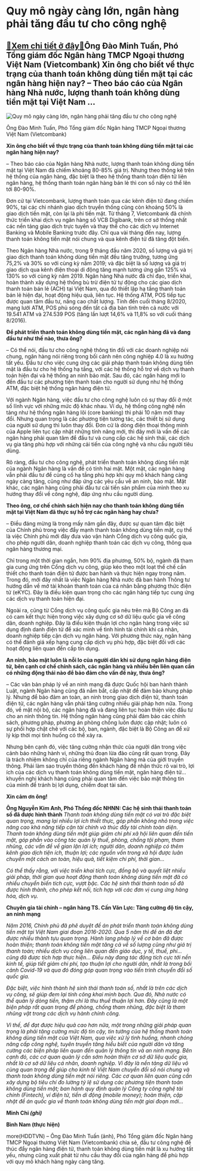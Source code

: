 Quy mô ngày càng lớn, ngân hàng phải tăng đầu tư cho công nghệ
==============================================================

[:gift:Xem chi tiết ở đây:gift:](https://hddtvn.com/quy-mo-ngay-cang-lon-ngan-hang-phai-tang-dau-tu-cho-cong-nghe/)Ông Đào Minh Tuấn, Phó Tổng giám đốc Ngân hàng TMCP Ngoại thương Việt Nam (Vietcombank) Xin ông cho biết về thực trạng của thanh toán không dùng tiền mặt tại các ngân hàng hiện nay? – Theo báo cáo của Ngân hàng Nhà nước, lượng thanh toán không dùng tiền mặt tại Việt Nam …
--------------------------------------------------------------------------------------------------------------------------------------------------------------------------------------------------------------------------------------------------------------------------------





![Quy mô ngày càng lớn, ngân hàng phải tăng đầu tư cho công nghệ](https://hddtvn.com/wp-content/uploads/2021/01/5125_7-4319_mrdaominhtuanvcb-4953-1556770492680x0-15567716761121687156232.jpg "Quy mô ngày càng lớn, ngân hàng phải tăng đầu tư cho công nghệ")


Ông Đào Minh Tuấn, Phó Tổng giám đốc Ngân hàng TMCP Ngoại thương Việt Nam (Vietcombank)



**Xin ông cho biết về thực trạng của thanh toán không dùng tiền mặt tại các ngân hàng hiện nay?**


– Theo báo cáo của Ngân hàng Nhà nước, lượng thanh toán không dùng tiền mặt tại Việt Nam đã chiếm khoảng 80-85% giá trị. Nhưng theo thống kê trên hệ thống của ngân hàng, đặc biệt là theo hệ thống thanh toán điện tử liên ngân hàng, hệ thống thanh toán ngân hàng bán lẻ thì con số này có thể lên tới 80-90%.


Đơn cử tại Vietcombank, lượng thanh toán qua các kênh điện tử đang chiếm 90%, tại các chi nhánh giao dịch truyền thống cũng còn khoảng 50% là giao dịch tiền mặt, còn lại là phi tiền mặt. Từ tháng 7, Vietcombank đã chính thức triển khai dịch vụ ngân hàng số VCB Digibank, trên cơ sở thống nhất các nền tảng giao dịch trực tuyến và thay thế cho các dịch vụ Internet Banking và Mobile Banking trước đây. Chỉ qua vài tháng đến nay, lượng thanh toán không tiền mặt nói chung và qua kênh điện tử đã tăng đột biến.





Theo Ngân hàng Nhà nước, trong 9 tháng đầu năm 2020, số lượng và giá trị giao dịch thanh toán không dùng tiền mặt đều tăng trưởng, tương ứng 75,2% và 30% so với cùng kỳ năm 2019; và đặc biệt là số lượng và giá trị giao dịch qua kênh điện thoại di động tăng mạnh tương ứng gần 125% và 130% so với cùng kỳ năm 2019. 
Ngân hàng Nhà nước đã chỉ đạo, triển khai, hoàn thành xây dựng hệ thống bù trừ điện tử tự động cho các giao dịch thanh toán bán lẻ (ACH) tại Việt Nam, qua đó thiết lập hạ tầng thanh toán bán lẻ hiện đại, hoạt động hiệu quả, liên tục. Hệ thống ATM, POS tiếp tục được quan tâm đầu tư, nâng cao chất lượng. Tính đến cuối tháng 8/2020, mạng lưới ATM, POS phủ sóng đến tất cả địa bàn tỉnh trên cả nước với 19.541 ATM và 274.539 POS (tăng lần lượt 14,6% và 11,8% so với cuối tháng 8/2016).






**Để phát triển thanh toán không dùng tiền mặt, các ngân hàng đã và đang đầu tư như thế nào, thưa ông?**


– Có thể nói, đầu tư cho công nghệ thông tin đối với các doanh nghiệp nói chung, ngân hàng nói riêng trong bối cảnh nên công nghiệp 4.0 là xu hướng tất yếu. Đầu tư cho việc cung ứng các giải pháp thanh toán không dùng tiền mặt là đầu tư cho hệ thống hạ tầng, với các hệ thống hỗ trợ về dịch vụ thanh toán hiện đại và hệ thống an ninh bảo mật. Sau đó, các ngân hàng mới lo đến đầu tư các phương tiện thanh toán cho người sử dụng như hệ thống ATM, đặc biệt hệ thống ngân hàng điện tử.


Với ngành Ngân hàng, việc đầu tư cho công nghệ luôn có sự thay đổi ở một số lĩnh vực với những mức độ khác nhau. Ví dụ, hệ thống công nghệ nền tảng như hệ thống ngân hàng lõi (core banking) thì phải 10 năm mới thay đổi. Nhưng quan trọng là các phương tiện tương tác, các thiết bị sử dụng của người sử dụng thì luôn thay đổi. Đơn cử là dòng điện thoại thông minh của Apple liên tục cập nhật những tính năng mới, thì đây mới là vấn đề các ngân hàng phải quan tâm để đầu tư và cung cấp các hệ sinh thái, các dịch vụ gia tăng phù hợp với những cải tiến của công nghệ và nhu cầu người tiêu dùng.


Rõ ràng, đầu tư cho công nghệ, phát triển thanh toán không dùng tiền mặt của ngành Ngân hàng là vấn đề có tính hai mặt. Một mặt, các ngân hàng vẫn phải đầu tư để củng cố hạ tầng phù hợp khi quy mô khách hàng càng ngày càng tăng, cũng như đáp ứng các yêu cầu về an ninh, bảo mật. Mặt khác, các ngân hàng cũng phải đầu tư cải tiến sản phẩm của mình theo xu hướng thay đổi về công nghệ, đáp ứng nhu cầu người dùng.


**Theo ông, cơ chế chính sách hiện nay cho thanh toán không dùng tiền mặt tại Việt Nam đã thực sự hỗ trợ các ngân hàng hay chưa?**


– Điều đáng mừng là trong mấy năm gần đây, được sự quan tâm đặc biệt của Chính phủ trong việc đẩy mạnh thanh toán không dùng tiền mặt, cụ thể là việc Chính phủ mới đây đưa vào vận hành Cổng dịch vụ công quốc gia, cho phép người dân, doanh nghiệp thanh toán các dịch vụ công, thông qua ngân hàng thương mại.


Chỉ trong một thời gian ngắn, hơn 90% địa phương, 50% bộ, ngành đã tham gia cung ứng trên Cổng dịch vụ công, giúp kéo theo một loạt thể chế cần thiết cho thanh toán điện tử được ban hành và thực hiện ngay trong năm. Trong đó, mới đây nhất là việc Ngân hàng Nhà nước đã ban hành Thông tư hướng dẫn về mở tài khoản thanh toán của cá nhân bằng phương thức điện tử (eKYC). Đây là điều kiện quan trọng cho các ngân hàng tiếp tục cung ứng các dịch vụ thanh toán hiện đại.


Ngoài ra, cũng từ Cổng dịch vụ công quốc gia nêu trên mà Bộ Công an đã có cam kết thực hiện trong việc xây dựng cơ sở dữ liệu quốc gia về công dân, doanh nghiệp. Đây là điều kiện thuận lợi cho ngân hàng trong việc sử dụng định danh điện tử để xác minh về tình hình tài chính khi cá nhân, doanh nghiệp tiếp cận dịch vụ ngân hàng. Với phương thức này, ngân hàng có thể đánh giá xếp hạng cung cấp dịch vụ phù hợp, đặc biệt đối với các hoạt động liên quan đến cấp tín dụng.


**An ninh, bảo mật luôn là nỗi lo của người dân khi sử dụng ngân hàng điện tử, bên cạnh cơ chế chính sách, các ngân hàng và nhiều bên liên quan cần có những động thái nào để bảo đảm cho vấn đề này, thưa ông?**


– Các văn bản pháp lý về an ninh mạng đã được Quốc hội ban hành thành Luật, ngành Ngân hàng cũng đã nắm bắt, cấp nhật để đảm bảo khung pháp lý. Nhưng để bảo đảm an toàn, an ninh trong giao dịch điện tử, thanh toán điện tử, các ngân hàng vẫn phải tăng cường nhiều giải pháp hơn nữa. Trong đó, về mặt nội bộ, các ngân hàng đã và đang liên tục hoàn thiện việc đầu tư cho an ninh thông tin. Hệ thống ngân hàng cũng phải đảm bảo các chính sách, phương pháp, phương án phòng chống luôn được cập nhật; luôn có sự phối hợp chặt chẽ với các bộ, ban, ngành, đặc biệt là Bộ Công an để xử lý kịp thời mọi tình huống có thể xảy ra.


Nhưng bên cạnh đó, việc tăng cường nhận thức của người dân trong việc cảnh báo những hành vi, những thủ đoạn lừa đảo cũng rất quan trọng. Đây là trách nhiệm không chỉ của riêng ngành Ngân hàng mà của giới truyền thông. Phải làm sao truyền thông đến khách hàng để nhận thức rõ vai trò, lợi ích của các dịch vụ thanh toán không dùng tiền mặt, ngân hàng điện tử… khuyến nghị khách hàng cũng phải quan tâm đến việc bảo mật thông tin của mình để tránh bị lợi dụng, chiếm đoạt tài sản.


**Xin cảm ơn ông!**





**Ông Nguyễn Kim Anh, Phó Thống đốc NHNN: Các hệ sinh thái thanh toán số đã được hình thành** 
*Thanh toán không dùng tiền mặt có vai trò đặc biệt quan trọng, mang lại nhiều lợi ích thiết thực, góp phần không nhỏ trong việc nâng cao khả năng tiếp cận tài chính và thúc đẩy tài chính toàn diện. Thanh toán không dùng tiền mặt giúp giảm chi phí xã hội liên quan đến tiền mặt, góp phần vào công tác quản lý thuế, phòng, chống tội phạm, tham nhũng, các vấn đề về gian lận lợi ích; người dân, doanh nghiệp có thêm kênh giao dịch tiện ích, thuận lợi; các nguồn vốn trong xã hội được luân chuyển một cách an toàn, hiệu quả, tiết kiệm chi phí, thời gian…*


*Có thể thấy rằng, với việc triển khai tích cực, đồng bộ và quyết liệt nhiều giải pháp, thời gian qua hoạt động thanh toán không dùng tiền mặt đã có nhiều chuyển biến tích cực, vượt bậc. Các hệ sinh thái thanh toán số đã được hình thành, cho phép kết nối, tích hợp với các đơn vị cung ứng hàng hóa, dịch vụ.*


**Chuyên gia tài chính – ngân hàng TS. Cấn Văn Lực: Tăng cường độ tin cậy, an ninh mạng**


*Năm 2016, Chính phủ đã phê duyệt đề án phát triển thanh toán không dùng tiền mặt tại Việt Nam giai đoạn 2016-2020. Qua 5 năm thì đề án đã đạt được nhiều thành tựu quan trọng. Hành lang pháp lý về cơ bản đã được hoàn thiện; thanh toán không tiền mặt tăng cả về số lượng cũng như giá trị thanh toán; nhiều dịch vụ công liên quan đến giáo dục, y tế, thuế, phí… cũng đã được tích hợp thực hiện… Điều này đang tác động tích cực tới nền kinh tế, giúp tiết giảm chi phí, tạo thuận lợi cho người dân, nhất là trong bối cảnh Covid-19 và qua đó đóng góp quan trọng vào tiến trình chuyển đổi số quốc gia.*


*Đặc biệt, việc hình thành hệ sinh thái thanh toán số, nhất là trên các dịch vụ công, sẽ giúp đem lại tính công khai minh bạch. Qua đó, Nhà nước có thể quản lý dòng tiền, thậm chí là thu thuế thuận lợi hơn. Đây cũng là một biện pháp rất quan trọng để phòng, chống tham nhũng, đặc biệt là tham nhũng vặt trong các dịch vụ hành chính công.*


*Vì thế, để đạt được hiệu quả cao hơn nữa, một trong những giải pháp quan trọng là phải tăng cường mức độ tin cậy, tin tưởng của hệ thống thanh toán không dùng tiền mặt của Việt Nam, qua việc xử lý tình huống, nhanh chóng nâng cấp công nghệ, tuyên truyền tăng hiểu biết của người dân và tăng cường các biện pháp liên quan đến quản lý thông tin và an ninh mạng. Bên cạnh đó, các cơ quan quản lý cần sớm hoàn thiện cơ sở dữ liệu quốc gia, nhất là cơ sở dữ liệu cá nhân, doanh nghiệp. Vì đây là nền tảng dữ liệu vô cùng quan trọng để giúp cho kinh tế Việt Nam chuyển đổi số nói chung và thanh toán không dùng tiền mặt nói riêng. Các cơ quan liên quan cũng cần xây dựng bộ tiêu chí đo lường tỷ lệ sử dụng các phương tiện thanh toán không dùng tiền mặt; ban hành quy định quản lý Công ty công nghệ tài chính (Fintech), ví điện tử, tiền di động (mobile money); hoàn thiện, cập nhật đề án quốc gia về thanh toán không dùng tiền mặt giai đoạn mới…*


**Minh Chi *(ghi)***







**Bình Nam (thực hiện)**



more(HDDTVN) – Ông Đào Minh Tuấn (ảnh), Phó Tổng giám đốc Ngân hàng TMCP Ngoại thương Việt Nam (Vietcombank) chia sẻ, đầu tư công nghệ để thúc đẩy ngân hàng điện tử, thanh toán không dùng tiền mặt là xu hướng tất yếu, nhưng cũng xuất phát từ nhu cầu thay đổi của ngân hàng để phù hợp với quy mô khách hàng ngày càng tăng.

